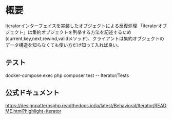 # 概要
 Iteratorインターフェイスを実装したオブジェクトによる反復処理
 「iteratorオブジェクト」は集約オブジェクトを列挙する方法を記述するため(current,key,next,rewind,validメソッド)、クライアントは集約オブジェクトのデータ構造を知らなくても使い方だけ知って入れば良い。

## テスト
docker-compose exec php composer test -- Iterator/Tests


## 公式ドキュメント
https://designpatternsphp.readthedocs.io/ja/latest/Behavioral/Iterator/README.html?highlight=iterator
